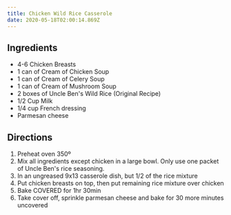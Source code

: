 ```yaml
---
title: Chicken Wild Rice Casserole
date: 2020-05-18T02:00:14.869Z
---
```

## Ingredients

* 4-6 Chicken Breasts
* 1 can of Cream of Chicken Soup
* 1 can of Cream of Celery Soup
* 1 can of Cream of Mushroom Soup
* 2 boxes of Uncle Ben's Wild Rice (Original Recipe)
* 1/2 Cup Milk
* 1/4 cup French dressing
* Parmesan cheese

## Directions

1. Preheat oven 350º
2. Mix all ingredients except chicken in a large bowl. Only use one packet of Uncle Ben's rice seasoning.
3. In an ungreased 9x13 casserole dish, but 1/2 of the rice mixture
4. Put chicken breasts on top, then put remaining rice mixture over chicken
5. Bake COVERED for 1hr 30min
6. Take cover off, sprinkle parmesan cheese and bake for 30 more minutes uncovered